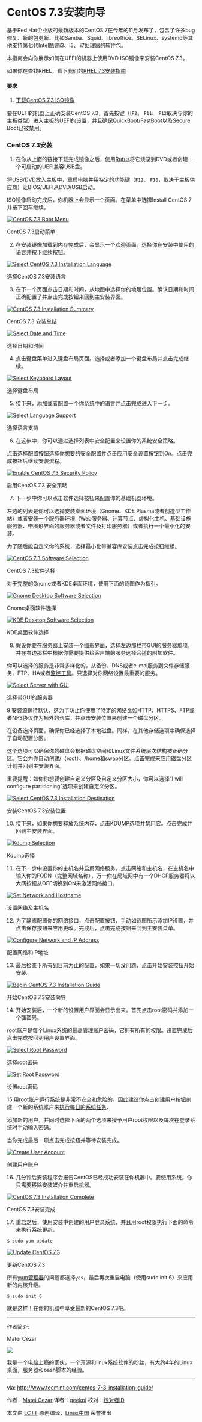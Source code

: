 CentOS 7.3安装向导
============================================================

基于Red Hat企业版的最新版本的CentOS 7在今年的11月发布了，包含了许多bug修复、新的包更新、比如Samba、Squid、libreoffice、SELinux、systemd等其他支持第七代Intel酷睿i3、i5、 i7处理器的软件包。

本指南会向你展示如何在UEFI的机器上使用DVD ISO镜像来安装CentOS 7.3。

如果你在查找RHEL，看下我们的[RHEL 7.3安装指南][2]

#### 要求

1.  [下载CentOS 7.3 ISO镜像][1]


要在UEFI的机器上正确安装CentOS 7.3，首先按键（(`F2`、 `F11`、 `F12`取决与你的主板类型）进入主板的UEFI的设置，并且确保QuickBoot/FastBoot以及Secure Boot已被禁用。

### CentOS 7.3安装

1. 在你从上面的链接下载完成镜像之后，使用[Rufus][3]将它烧录到DVD或者创建一个可启动的UEFI兼容USB盘。

将USB/DVD放入主板中，重启电脑并用特定的功能键（`F12`、 `F10`，取决于主板供应商）让BIOS/UEFI从DVD/USB启动。

ISO镜像启动完成后，你机器上会显示一个页面。在菜单中选择Install CentOS 7并按下回车继续。

[
 ![CentOS 7.3 Boot Menu](http://www.tecmint.com/wp-content/uploads/2016/12/CentOS-7.3-Boot-Menu.png) 
][4]

CentOS 7.3启动菜单

2. 在安装镜像加载到内存完成后，会显示一个欢迎页面。选择你在安装中使用的语言并按下继续按钮。

[
 ![Select CentOS 7.3 Installation Language](http://www.tecmint.com/wp-content/uploads/2016/12/Select-CentOS-7.3-Installation-Language.png) 
][5]

选择CentOS 7.3安装语言

3. 在下一个页面点击日期和时间，从地图中选择你的地理位置。确认日期和时间正确配置了并点击完成按钮来回到主安装界面。

[
 ![CentOS 7.3 Installation Summary ](http://www.tecmint.com/wp-content/uploads/2016/12/CentOS-7.3-Installation-Summary.png) 
][6]

CentOS 7.3 安装总结

[
 ![Select Date and Time](http://www.tecmint.com/wp-content/uploads/2016/12/Select-Date-and-Time.png) 
][7]

选择日期和时间

4. 点击键盘菜单进入键盘布局页面。选择或者添加一个键盘布局并点击完成继续。

[
 ![Select Keyboard Layout](http://www.tecmint.com/wp-content/uploads/2016/12/Select-Keyboard-Layout.png) 
][8]

选择键盘布局

5. 接下来，添加或者配置一个你系统中的语言并点击完成进入下一步。

[
 ![Select Language Support](http://www.tecmint.com/wp-content/uploads/2016/12/Select-Language-Support.png) 
][9]

选择语言支持

6. 在这步中，你可以通过选择列表中安全配置来设置你的系统安全策略。

点击选择配置按钮选择你想要的安全配置并点击应用安全设置按钮到On。点击完成按钮后继续安装流程。

[
 ![Enable CentOS 7.3 Security Policy](http://www.tecmint.com/wp-content/uploads/2016/12/Enable-CentOS-7-Security-Policy.png) 
][10]

启用CentOS 7.3 安全策略

7. 下一步中你可以点击软件选择按钮来配置你的基础机器环境。

左边的列表是你可以选择安装桌面环境（Gnome、KDE Plasma或者创造型工作站）或者安装一个服务器环境（Web服务器、计算节点、虚拟化主机、基础设施服务器、带图形界面的服务器或者文件及打印服务器）或者执行一个最小化的安装。

为了随后能自定义你的系统，选择最小化带兼容库安装点击完成按钮继续。

[
 ![CentOS 7.3 Software Selection](http://www.tecmint.com/wp-content/uploads/2016/12/CentOs-7.3-Software-Selection.png) 
][11]

CentOS 7.3软件选择

对于完整的Gnome或者KDE桌面环境，使用下面的截图作为指引。

[
 ![Gnome Desktop Software Selection](http://www.tecmint.com/wp-content/uploads/2016/12/Gnome-Desktop-Software-Selection.png) 
][12]

Gnome桌面软件选择

[
 ![KDE Desktop Software Selection](http://www.tecmint.com/wp-content/uploads/2016/12/KDE-Desktop-Software-Selection.png) 
][13]

KDE桌面软件选择

8. 假设你要在服务器上安装一个图形界面，选择左边那栏带GUI的服务器那项，并在右边那栏中根据你需要提供给客户端的服务选择合适的附加软件。

你可以选择的服务是非常多样化的，从备份、DNS或者e-mai服务到文件存储服务、FTP、HA或者[监控工具][14]。只选择对你网络设置最重要的服务。

[
 ![Select Server with GUI](http://www.tecmint.com/wp-content/uploads/2016/12/Select-Server-with-Gui.png) 
][15]

选择带GUI的服务器

9 安装源保持默认，这为了防止你使用了特定的网络比如HTTP、HTTPS、FTP或者NFS协议作为额外的仓库，并点击安装位置来创建一个磁盘分区。

在设备选择页面，确保你已经选择了本地磁盘。同样，在其他存储选项中确保选择了自动配置分区。

这个选项可以确保你的磁盘会根据磁盘空间和Linux文件系统层次结构被正确分区。它会为你自动创建/（root）、/home和swap分区。点击完成来应用磁盘分区计划并回到主安装界面。

重要提醒：如你你想要创建自定义分区及自定义分区大小，你可以选择“I will configure partitioning”选项来创建自定义分区。

[
 ![Select CentOS 7.3 Installation Destination](http://www.tecmint.com/wp-content/uploads/2016/12/Select-CentOS-7.3-Installation-Destination.png) 
][16]

安装CentOS 7.3安装位置

10. 接下来，如果你想要释放系统内存，点击KDUMP选项并禁用它。点击完成并回到主安装界面。

[
 ![Kdump Selection](http://www.tecmint.com/wp-content/uploads/2016/12/Kdump-Selection.png) 
][17]

Kdump选择

11. 在下一步中设置你的主机名并启用网络服务。点击网络和主机名，在主机名中输入你的FQDN（完整网域名称），万一你在局域网中有一个DHCP服务器将以太网按钮从OFF切换到ON来激活网络接口。

[
 ![Set Network and Hostname](http://www.tecmint.com/wp-content/uploads/2016/12/Set-Network-Hostname.png) 
][18]

设置网络及主机名

12. 为了静态配置你的网络接口，点击配置按钮，手动如截图所示添加IP设置，并点击保存按钮来应用更改。完成后，点击完成按钮来回到主安装菜单。

[
 ![Configure Network and IP Address](http://www.tecmint.com/wp-content/uploads/2016/12/Configure-Network-and-IP-Address.png) 
][19]

配置网络和IP地址

13. 最后检查下所有到目前为止的配置，如果一切没问题，点击开始安装按钮开始安装。

[
 ![Begin CentOS 7.3 Installation Guide](http://www.tecmint.com/wp-content/uploads/2016/12/Begin-CentOS-7.3-Installation.png) 
][20]

开始CentOS 7.3安装向导

14. 开始安装后，一个新的设置用户界面会显示出来。首先点击root密码并添加一个强密码。

root账户是每个Linux系统的最高管理账户密码，它拥有所有的权限。设置完成后点击完成按回到用户设置界面。

[
 ![Select Root Password](http://www.tecmint.com/wp-content/uploads/2016/12/Select-Root-Password.png) 
][21]

选择root密码

[
 ![Set Root Password](http://www.tecmint.com/wp-content/uploads/2016/12/Set-Root-Password.png) 
][22]

设置root密码

15 用root账户运行系统是非常不安全和危险的，因此建议你点击创建用户按钮创建一个新的系统账户来[执行每日的系统任务][23]、

添加新的用户，并同时选择下面的两个选项来授予用户root权限以及每次在登录系统时手动输入密码。

当你完成最后一项点击完成按钮并等待安装完成。

[
 ![Create User Account](http://www.tecmint.com/wp-content/uploads/2016/12/Create-User-Account.png) 
][24]

创建用户账户

16. 几分钟后安装程序会报告CentOS已经成功安装在你机器中。要使用系统，你只需要移除安装媒介并重启机器。

[
 ![CentOS 7.3 Installation Complete](http://www.tecmint.com/wp-content/uploads/2016/12/CentO-7.3-Installation-Complete.png) 
][25]

CentOS 7.3安装完成

17. 重启之后，使用安装中创建的用户登录系统，并且用root权限执行下面的命令来执行系统更新。

```
$ sudo yum update
```
[
 ![Update CentOS 7.3](http://www.tecmint.com/wp-content/uploads/2016/12/Update-CentOS-7.3.png) 
][26]

更新CentOS 7.3

所有[yum管理器][27]的问题都选择`yes`，最后再次重启电脑（使用sudo init 6）来应用新的内核升级。

```
$ sudo init 6
```

就是这样！在你的机器中享受最新的CentOS 7.3吧。


------------------

作者简介:

Matei Cezar

![](http://2.gravatar.com/avatar/be16e54026c7429d28490cce41b1e157?s=128&d=blank&r=g)

我是一个电脑上瘾的家伙，一个开源和linux系统软件的粉丝，有大约4年的Linux桌面，服务器和bash脚本的经验。

--------------------------------------------------------------------------------

via: http://www.tecmint.com/centos-7-3-installation-guide/

作者：[Matei Cezar][a]
译者：[geekpi](https://github.com/geekpi)
校对：[校对者ID](https://github.com/校对者ID)

本文由 [LCTT](https://github.com/LCTT/TranslateProject) 原创编译，[Linux中国](https://linux.cn/) 荣誉推出

[a]:http://www.tecmint.com/author/cezarmatei/
[1]:http://isoredirect.centos.org/centos/7/isos/x86_64/CentOS-7-x86_64-DVD-1611.iso
[2]:http://www.tecmint.com/red-hat-enterprise-linux-7-3-installation-guide/
[3]:https://rufus.akeo.ie/
[4]:http://www.tecmint.com/wp-content/uploads/2016/12/CentOS-7.3-Boot-Menu.png
[5]:http://www.tecmint.com/wp-content/uploads/2016/12/Select-CentOS-7.3-Installation-Language.png
[6]:http://www.tecmint.com/wp-content/uploads/2016/12/CentOS-7.3-Installation-Summary.png
[7]:http://www.tecmint.com/wp-content/uploads/2016/12/Select-Date-and-Time.png
[8]:http://www.tecmint.com/wp-content/uploads/2016/12/Select-Keyboard-Layout.png
[9]:http://www.tecmint.com/wp-content/uploads/2016/12/Select-Language-Support.png
[10]:http://www.tecmint.com/wp-content/uploads/2016/12/Enable-CentOS-7-Security-Policy.png
[11]:http://www.tecmint.com/wp-content/uploads/2016/12/CentOs-7.3-Software-Selection.png
[12]:http://www.tecmint.com/wp-content/uploads/2016/12/Gnome-Desktop-Software-Selection.png
[13]:http://www.tecmint.com/wp-content/uploads/2016/12/KDE-Desktop-Software-Selection.png
[14]:http://www.tecmint.com/command-line-tools-to-monitor-linux-performance/
[15]:http://www.tecmint.com/wp-content/uploads/2016/12/Select-Server-with-Gui.png
[16]:http://www.tecmint.com/wp-content/uploads/2016/12/Select-CentOS-7.3-Installation-Destination.png
[17]:http://www.tecmint.com/wp-content/uploads/2016/12/Kdump-Selection.png
[18]:http://www.tecmint.com/wp-content/uploads/2016/12/Set-Network-Hostname.png
[19]:http://www.tecmint.com/wp-content/uploads/2016/12/Configure-Network-and-IP-Address.png
[20]:http://www.tecmint.com/wp-content/uploads/2016/12/Begin-CentOS-7.3-Installation.png
[21]:http://www.tecmint.com/wp-content/uploads/2016/12/Select-Root-Password.png
[22]:http://www.tecmint.com/wp-content/uploads/2016/12/Set-Root-Password.png
[23]:http://www.tecmint.com/file-and-directory-management-in-linux/
[24]:http://www.tecmint.com/wp-content/uploads/2016/12/Create-User-Account.png
[25]:http://www.tecmint.com/wp-content/uploads/2016/12/CentO-7.3-Installation-Complete.png
[26]:http://www.tecmint.com/wp-content/uploads/2016/12/Update-CentOS-7.3.png
[27]:http://www.tecmint.com/20-linux-yum-yellowdog-updater-modified-commands-for-package-mangement/
